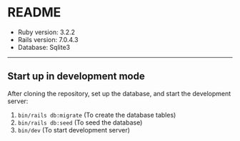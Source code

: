 # README

* Ruby version: 3.2.2
* Rails version: 7.0.4.3
* Database: Sqlite3

* * *

## Start up in development mode

After cloning the repository, set up the database, and start the development 
server:

1. `bin/rails db:migrate` (To create the database tables)
2. `bin/rails db:seed` (To seed the database)
3. `bin/dev` (To start development server)
